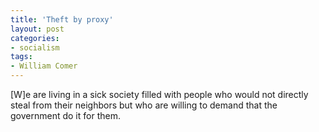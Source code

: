 ```yaml
---
title: 'Theft by proxy'
layout: post
categories:
- socialism
tags:
- William Comer
---
```


\[W\]e are living in a sick society filled with people who would not directly steal from their neighbors but who are willing to demand that the government do it for them.